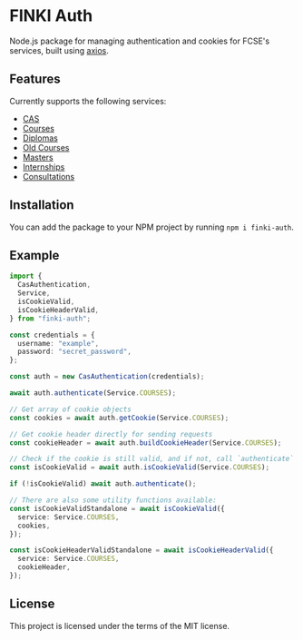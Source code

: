 # FINKI Auth

Node.js package for managing authentication and cookies for FCSE's services, built using [axios](https://github.com/axios/axios).

## Features

Currently supports the following services:

- [CAS](https://cas.finki.ukim.mk/)
- [Courses](https://courses.finki.ukim.mk/)
- [Diplomas](https://diplomski.finki.ukim.mk/)
- [Old Courses](https://oldcourses.finki.ukim.mk/)
- [Masters](https://magisterski.finki.ukim.mk/)
- [Internships](https://internships.finki.ukim.mk/)
- [Consultations](https://consultations.finki.ukim.mk/)

## Installation

You can add the package to your NPM project by running `npm i finki-auth`.

## Example

```ts
import {
  CasAuthentication,
  Service,
  isCookieValid,
  isCookieHeaderValid,
} from "finki-auth";

const credentials = {
  username: "example",
  password: "secret_password",
};

const auth = new CasAuthentication(credentials);

await auth.authenticate(Service.COURSES);

// Get array of cookie objects
const cookies = await auth.getCookie(Service.COURSES);

// Get cookie header directly for sending requests
const cookieHeader = await auth.buildCookieHeader(Service.COURSES);

// Check if the cookie is still valid, and if not, call `authenticate` again
const isCookieValid = await auth.isCookieValid(Service.COURSES);

if (!isCookieValid) await auth.authenticate();

// There are also some utility functions available:
const isCookieValidStandalone = await isCookieValid({
  service: Service.COURSES,
  cookies,
});

const isCookieHeaderValidStandalone = await isCookieHeaderValid({
  service: Service.COURSES,
  cookieHeader,
});
```

## License

This project is licensed under the terms of the MIT license.
